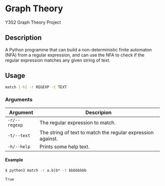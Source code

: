 # Graph Theory

Y3S2 Graph Theory Project

## Description

A Python programme that can build a non-deterministic finite automaton (NFA) from a regular expression, and
can use the NFA to check if the regular expression matches any given string of text.

## Usage

```sh
match [-h] -r REGEXP -t TEXT
```

### Arguments

| Argument | Descripion |
| -------- | ---------- |
| `-r/--regexp` | The regular expression to match. |
| `-t/--text` | The string of text to match the regular expression against. |
| `-h/--help` | Prints some help text. |

#### Example

```sh
$ python3 match -r a.b|b* -t bbbbbbbb

True
```
